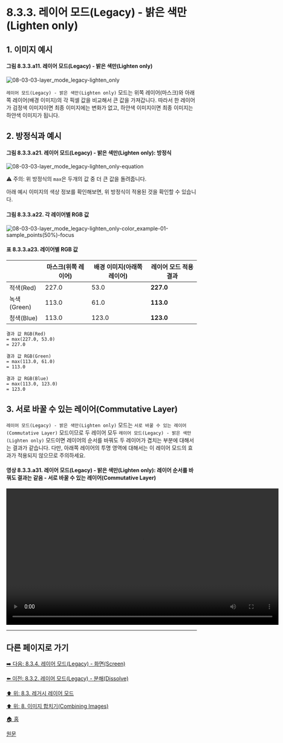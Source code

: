# 8.3.3. 레이어 모드(Legacy) - 밝은 색만(Lighten only)
## 1. 이미지 예시
#### 그림 8.3.3.a11. 레이어 모드(Legacy) - 밝은 색만(Lighten only)
![08-03-03-layer_mode_legacy-lighten_only](https://github.com/wonder13662/gimp/assets/15767104/5b6ec47d-2128-45fe-9cb3-137f08caea12)

`레이어 모드(Legacy) - 밝은 색만(Lighten only)` 모드는 위쪽 레이어(마스크)와 아래쪽 레이어(배경 이미지)의 각 픽셀 값을 비교해서 큰 값을 가져갑니다. 따라서 한 레이어가 검정색 이미지이면 최종 이미지에는 변화가 없고, 하얀색 이미지이면 최종 이미지는 하얀색 이미지가 됩니다.

## 2. 방정식과 예시
#### 그림 8.3.3.a21. 레이어 모드(Legacy) - 밝은 색만(Lighten only): 방정식
![08-03-03-layer_mode_legacy-lighten_only-equation](https://github.com/wonder13662/gimp/assets/15767104/60f227b4-db7a-46e5-8b06-1bcf91e26e34)

⚠️ 주의: 위 방정식의 `max`은 두개의 값 중 더 큰 값을 돌려줍니다.

아래 예시 이미지의 색상 정보를 확인해보면, 위 방정식이 적용된 것을 확인할 수 있습니다.

#### 그림 8.3.3.a22. 각 레이어별 RGB 값
![08-03-03-layer_mode_legacy-lighten_only-color_example-01-sample_points(50%)-focus](https://github.com/wonder13662/gimp/assets/15767104/49625b08-0b7c-4790-8763-43e729f6a563)

#### 표 8.3.3.a23. 레이어별 RGB 값

||마스크(위쪽 레이어)|배경 이미지(아래쪽 레이어)|레이어 모드 적용 결과|
|---|---|---|---|
|적색(Red)|227.0|53.0|**227.0**|
|녹색(Green)|113.0|61.0|**113.0**|
|청색(Blue)|113.0|123.0|**123.0**|

```
결과 값 RGB(Red)
= max(227.0, 53.0)
= 227.0

결과 값 RGB(Green)
= max(113.0, 61.0)
= 113.0

결과 값 RGB(Blue)
= max(113.0, 123.0)
= 123.0
```

## 3. 서로 바꿀 수 있는 레이어(Commutative Layer)
`레이어 모드(Legacy) - 밝은 색만(Lighten only)` 모드는 `서로 바꿀 수 있는 레이어(Commutative Layer)` 모드이므로 두 레이어 모두 `레이어 모드(Legacy) - 밝은 색만(Lighten only)` 모드이면 레이어의 순서를 바꿔도 두 레이어가 겹치는 부분에 대해서는 결과가 같습니다. 다만, 아래쪽 레이어의 투명 영역에 대해서는 이 레이어 모드의 효과가 적용되지 않으므로 주의하세요.

#### 영상 8.3.3.a31. 레이어 모드(Legacy) - 밝은 색만(Lighten only): 레이어 순서를 바꿔도 결과는 같음 - 서로 바꿀 수 있는 레이어(Commutative Layer)
<video controls="controls" width="720" src="https://github.com/wonder13662/gimp/assets/15767104/53ff3837-274b-43b1-969a-12837585eabf"></video>

***

## 다른 페이지로 가기
[➡️ 다음: 8.3.4. 레이어 모드(Legacy) - 화면(Screen)](./08-03-04-lighten_layer_mode-screen.md)

[⬅️ 이전: 8.3.2. 레이어 모드(Legacy) - 분해(Dissolve)](./08-03-02-normal_layer_mode-dissolve.md)

[⬆️ 위: 8.3. 레거시 레이어 모드](./08-03-00-legacy-layer-modes.md)

[⬆️ 위: 8. 이미지 합치기(Combining Images)](./08-00-combining-images.md)

[🏠 홈](./00-home.md)

[원문](https://docs.gimp.org/2.10/ko/gimp-concepts-layer-modes-legacy.html)
